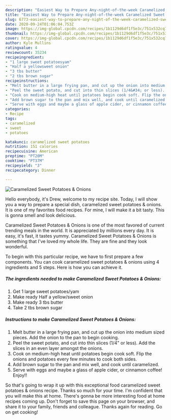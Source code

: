 ```yaml
---
description: "Easiest Way to Prepare Any-night-of-the-week Caramelized Sweet Potatoes &amp;amp; Onions"
title: "Easiest Way to Prepare Any-night-of-the-week Caramelized Sweet Potatoes &amp;amp; Onions"
slug: 6773-easiest-way-to-prepare-any-night-of-the-week-caramelized-sweet-potatoes-and-amp-onions
date: 2020-09-24T01:06:04.753Z
image: https://img-global.cpcdn.com/recipes/1b1129d6df1f5e3c/751x532cq70/caramelized-sweet-potatoes-onions-recipe-main-photo.jpg
thumbnail: https://img-global.cpcdn.com/recipes/1b1129d6df1f5e3c/751x532cq70/caramelized-sweet-potatoes-onions-recipe-main-photo.jpg
cover: https://img-global.cpcdn.com/recipes/1b1129d6df1f5e3c/751x532cq70/caramelized-sweet-potatoes-onions-recipe-main-photo.jpg
author: Kyle Mullins
ratingvalue: 4
reviewcount: 35234
recipeingredient:
- "1 large sweet potatoesyam"
- "Half a yellowsweet onion"
- "3 tbs butter"
- "2 tbs brown sugar"
recipeinstructions:
- "Melt butter in a large frying pan, and cut up the onion into medium sized pieces. Add the onion to the pan to begin cooking."
- "Peel the sweet potato, and cut into thin slices (1/4&#34; or less). Add the slices in an even layer amongst the onions."
- "Cook on medium-high heat until potatoes begin cook soft. Flip the onions and potatoes every few minutes to cook both sides."
- "Add brown sugar to the pan and mix well, and cook until caramelized."
- "Serve with eggs and maybe a glass of apple cider, or cinnamon coffee! Enjoy!!"
categories:
- Recipe
tags:
- caramelized
- sweet
- potatoes

katakunci: caramelized sweet potatoes 
nutrition: 151 calories
recipecuisine: American
preptime: "PT20M"
cooktime: "PT37M"
recipeyield: "3"
recipecategory: Dinner

---
```



![Caramelized Sweet Potatoes &amp; Onions](https://img-global.cpcdn.com/recipes/1b1129d6df1f5e3c/751x532cq70/caramelized-sweet-potatoes-onions-recipe-main-photo.jpg)

Hello everybody, it's Drew, welcome to my recipe site. Today, I will show you a way to prepare a special dish, caramelized sweet potatoes &amp; onions. It is one of my favorites food recipes. For mine, I will make it a bit tasty. This is gonna smell and look delicious.

Caramelized Sweet Potatoes &amp; Onions is one of the most favored of current trending meals in the world. It is appreciated by millions every day. It is easy, it's fast, it tastes yummy. Caramelized Sweet Potatoes &amp; Onions is something that I've loved my whole life. They are fine and they look wonderful.




To begin with this particular recipe, we have to first prepare a few components. You can cook caramelized sweet potatoes &amp; onions using 4 ingredients and 5 steps. Here is how you can achieve it.

<!--inarticleads1-->

##### The ingredients needed to make Caramelized Sweet Potatoes &amp; Onions:

1. Get 1 large sweet potatoes/yam
1. Make ready Half a yellow/sweet onion
1. Make ready 3 tbs butter
1. Take 2 tbs brown sugar




<!--inarticleads2-->

##### Instructions to make Caramelized Sweet Potatoes &amp; Onions:

1. Melt butter in a large frying pan, and cut up the onion into medium sized pieces. Add the onion to the pan to begin cooking.
1. Peel the sweet potato, and cut into thin slices (1/4&#34; or less). Add the slices in an even layer amongst the onions.
1. Cook on medium-high heat until potatoes begin cook soft. Flip the onions and potatoes every few minutes to cook both sides.
1. Add brown sugar to the pan and mix well, and cook until caramelized.
1. Serve with eggs and maybe a glass of apple cider, or cinnamon coffee! Enjoy!!




So that's going to wrap it up with this exceptional food caramelized sweet potatoes &amp; onions recipe. Thanks so much for your time. I'm confident that you will make this at home. There's gonna be more interesting food at home recipes coming up. Don't forget to save this page on your browser, and share it to your family, friends and colleague. Thanks again for reading. Go on get cooking!
